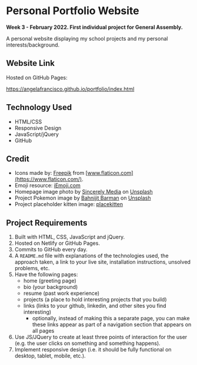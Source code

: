# Personal Portfolio Website
**Week 3 - February 2022. First individual project for General Assembly.**

A personal website displaying my school projects and my personal interests/background.


## Website Link
Hosted on GitHub Pages:

https://angelafrancisco.github.io/portfolio/index.html


## Technology Used
- HTML/CSS
- Responsive Design
- JavaScript/jQuery
- GitHub


## Credit
- Icons made by: [Freepik](https://www.freepik.com) from [www.flaticon.com](https://www.flaticon.com/).
- Emoji resource: [iEmoji.com](http://www.iemoji.com/)
- Homepage image photo by [Sincerely Media](https://unsplash.com/@sincerelymedia?utm_source=unsplash&utm_medium=referral&utm_content=creditCopyText) on [Unsplash](https://unsplash.com/s/photos/pink-coffee?utm_source=unsplash&utm_medium=referral&utm_content=creditCopyText)
- Project Pokemon image by [Bahnijit Barman](https://unsplash.com/@bahnijitb?utm_source=unsplash&utm_medium=referral&utm_content=creditCopyText) on [Unsplash](https://unsplash.com/s/photos/pokemon?utm_source=unsplash&utm_medium=referral&utm_content=creditCopyText)
- Project placeholder kitten image: [placekitten](https://placekitten.com/)


## Project Requirements
1. Built with HTML, CSS, JavaScript and jQuery.
1. Hosted on Netlify or GitHub Pages.
1. Commits to GitHub every day.
1. A `README.md` file with explanations of the technologies used, the approach taken, a link to your live site, installation instructions, unsolved problems, etc.
1. Have the following pages:
	- home (greeting page)
	- bio (your background)
	- resume (past work experience)
	- projects (a place to hold interesting projects that you build)
	- links (links to your github, linkedin, and other sites you find interesting)
		- optionally, instead of making this a separate page, you can make these links appear as part of a navigation section that appears on all pages
1. Use JS/JQuery to create at least three points of interaction for the user (e.g. the user clicks on something and something happens).
1. Implement responsive design (i.e. it should be fully functional on desktop, tablet, mobile, etc.).